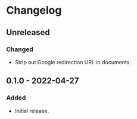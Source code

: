 # Changelog

## Unreleased

### Changed

- Strip out Google redirection URL in documents.

## 0.1.0 - 2022-04-27

### Added

- Initial release.

